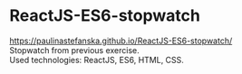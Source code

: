 # ReactJS-ES6-stopwatch
https://paulinastefanska.github.io/ReactJS-ES6-stopwatch/ <br>
Stopwatch from previous exercise. <br>
Used technologies: ReactJS, ES6, HTML, CSS.
